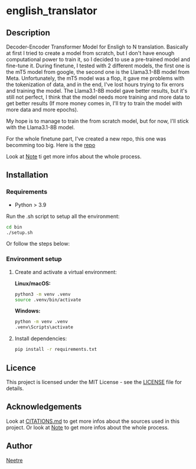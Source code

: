 # english_translator

## Description

Decoder-Encoder Transformer Model for Ensligh to N translation.
Basically at first I tried to create a model from scratch, but I don't have enough computational power to train it, so I decided to use a pre-trained model and fine-tune it.
During finetune, I tested with 2 different models, the first one is the mT5 model from google, the second one is the Llama3.1-8B model from Meta.
Unfortunately, the mT5 model was a flop, it gave me problems with the tokenization of data, and in the end, I've lost hours trying to fix errors and training the model.
The Llama3.1-8B model gave better results, but it's still not perfect, I think that the model needs more training and more data to get better results (If more money comes in, I'll try to train the model with more data and more epochs).

My hope is to manage to train the from scratch model, but for now, I'll stick with the Llama3.1-8B model.

For the whole finetune part, I've created a new repo, this one was becomming too big.
Here is the [repo](https://github.com/Neetre/mT5)

Look at [Note](Note.md) ti get more infos about the whole process.

## Installation

### Requirements

- Python > 3.9

Run the .sh script to setup all the environment:

   ```bash
   cd bin
   ./setup.sh
   ```

Or follow the steps below:

### Environment setup

1. Create and activate a virtual environment:

   **Linux/macOS:**

   ```bash
   python3 -m venv .venv
   source .venv/bin/activate
   ```

   **Windows:**

    ```bash
   python -m venv .venv
   .venv\Scripts\activate
   ```

2. Install dependencies:

   ```bash
   pip install -r requirements.txt
   ```

## Licence

This project is licensed under the MIT License - see the [LICENSE](LICENSE) file for details.

## Acknowledgements

Look at [CITATIONS.md](CITATIONS.md) to get more infos about the sources used in this project.
Or look at [Note](Note.md) to get more infos about the whole process.

## Author

[Neetre](https://github.com/Neetre)
